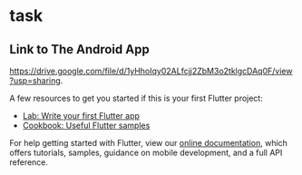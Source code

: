 # task



## Link to The Android App

https://drive.google.com/file/d/1yHhoIqy02ALfcjj2ZbM3o2tklgcDAq0F/view?usp=sharing.

A few resources to get you started if this is your first Flutter project:

- [Lab: Write your first Flutter app](https://flutter.dev/docs/get-started/codelab)
- [Cookbook: Useful Flutter samples](https://flutter.dev/docs/cookbook)

For help getting started with Flutter, view our
[online documentation](https://flutter.dev/docs), which offers tutorials,
samples, guidance on mobile development, and a full API reference.
